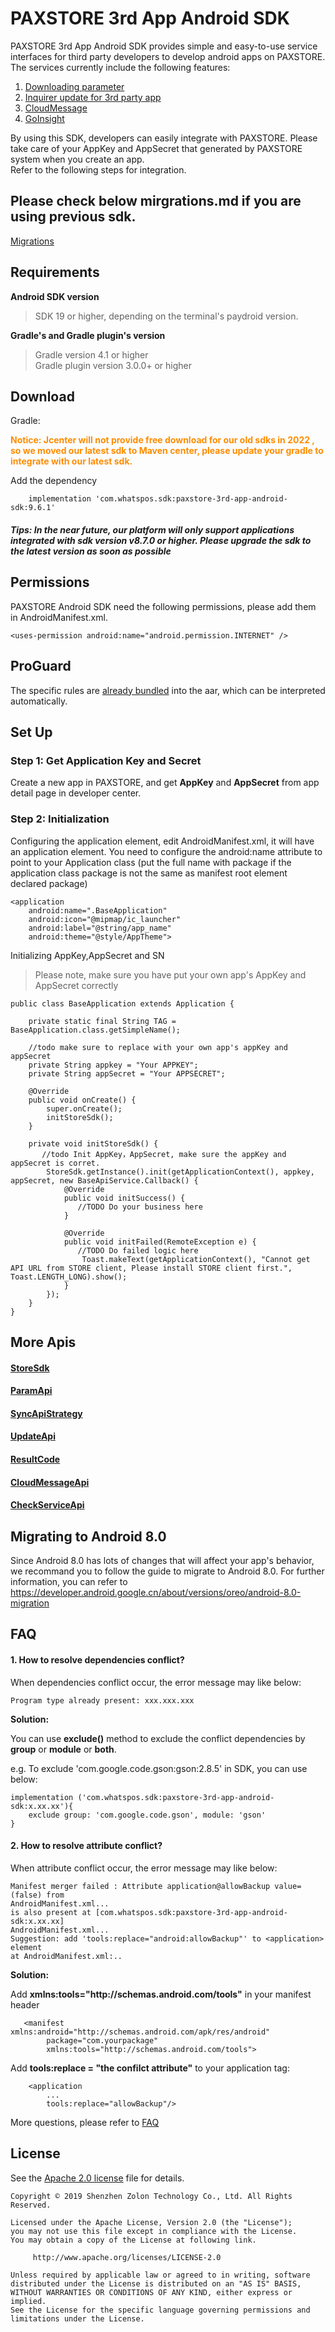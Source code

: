 
# PAXSTORE 3rd App Android SDK

PAXSTORE 3rd App Android SDK provides simple and easy-to-use service interfaces for third party developers to develop android apps on PAXSTORE. The services currently include the following features:

1. [Downloading parameter](docs/DownloadIntegration.md)
2. [Inquirer update for 3rd party app](docs/InstallInquirerIntegration.md)
3. [CloudMessage](docs/CloudMsgIntegration.md)
4. [GoInsight](docs/GoInsightIntegration.md)

By using this SDK, developers can easily integrate with PAXSTORE. Please take care of your AppKey and AppSecret that generated by PAXSTORE system when you create an app.
<br>Refer to the following steps for integration.


## Please check below mirgrations.md if you are using previous sdk.
[Migrations](docs/Migrations.md)


## Requirements
**Android SDK version**
>SDK 19 or higher, depending on the terminal's paydroid version.

**Gradle's and Gradle plugin's version**
>Gradle version 4.1 or higher  
>Gradle plugin version 3.0.0+ or higher

## Download
Gradle:

<font color=#ff8c00>**Notice: Jcenter will not provide free download for our old sdks in 2022 , so we moved our latest sdk to Maven center, please update your gradle to integrate with our latest sdk.**
</font>

 Add the dependency

```
    implementation 'com.whatspos.sdk:paxstore-3rd-app-android-sdk:9.6.1'
```

##### Tips: In the near future, our platform will only support applications integrated with sdk version v8.7.0 or higher. Please upgrade the sdk to the latest version as soon as possible


## Permissions
PAXSTORE Android SDK need the following permissions, please add them in AndroidManifest.xml.

`<uses-permission android:name="android.permission.INTERNET" />`<br>


## ProGuard
The specific rules are [already bundled](https://github.com/PAXSTORE/paxstore-3rd-app-android-sdk/blob/master/sdk/proguard-rules.pro) into the aar, which can be interpreted automatically.

## Set Up

### Step 1: Get Application Key and Secret
Create a new app in PAXSTORE, and get **AppKey** and **AppSecret** from app detail page in developer center.

### Step 2: Initialization
Configuring the application element, edit AndroidManifest.xml, it will have an application element. You need to configure the android:name attribute to point to your Application class (put the full name with package if the application class package is not the same as manifest root element declared package)

    <application
        android:name=".BaseApplication"
        android:icon="@mipmap/ic_launcher"
        android:label="@string/app_name"
        android:theme="@style/AppTheme">

Initializing AppKey,AppSecret and SN
>Please note, make sure you have put your own app's AppKey and AppSecret correctly

    public class BaseApplication extends Application {
    
        private static final String TAG = BaseApplication.class.getSimpleName();
        
        //todo make sure to replace with your own app's appKey and appSecret
        private String appkey = "Your APPKEY";
        private String appSecret = "Your APPSECRET";
        
        @Override
        public void onCreate() {
            super.onCreate();
            initStoreSdk();
        }
        
        private void initStoreSdk() {
           //todo Init AppKey，AppSecret, make sure the appKey and appSecret is corret.
            StoreSdk.getInstance().init(getApplicationContext(), appkey, appSecret, new BaseApiService.Callback() {
                @Override
                public void initSuccess() {
                   //TODO Do your business here
                }
    
                @Override
                public void initFailed(RemoteException e) {
                   //TODO Do failed logic here
                    Toast.makeText(getApplicationContext(), "Cannot get API URL from STORE client, Please install STORE client first.", Toast.LENGTH_LONG).show();
                }
            });
        }
    }

## More Apis

#### [StoreSdk](docs/StoreSdk.md)

#### [ParamApi](docs/ParamApiStrategy.md)

#### [SyncApiStrategy](docs/SyncApiStrategy.md)

#### [UpdateApi](docs/UpdateApi.md)

#### [ResultCode](docs/ResultCode.md)

#### [CloudMessageApi](docs/CloudMessageApi.md)

#### [CheckServiceApi](docs/CheckServiceApi.md)

## Migrating to Android 8.0
Since Android 8.0 has lots of changes that will affect your app's behavior, we recommand you to follow the guide to migrate
to Android 8.0. For further information, you can refer to https://developer.android.google.cn/about/versions/oreo/android-8.0-migration


## FAQ

#### 1. How to resolve dependencies conflict?

When dependencies conflict occur, the error message may like below:

    Program type already present: xxx.xxx.xxx

**Solution:**

You can use **exclude()** method to exclude the conflict dependencies by **group** or **module** or **both**.

e.g. To exclude 'com.google.code.gson:gson:2.8.5' in SDK, you can use below:

    implementation ('com.whatspos.sdk:paxstore-3rd-app-android-sdk:x.xx.xx'){
        exclude group: 'com.google.code.gson', module: 'gson'
    }

#### 2. How to resolve attribute conflict?

When attribute conflict occur, the error message may like below:

    Manifest merger failed : Attribute application@allowBackup value=(false) from 
    AndroidManifest.xml...
    is also present at [com.whatspos.sdk:paxstore-3rd-app-android-sdk:x.xx.xx] 
    AndroidManifest.xml...
    Suggestion: add 'tools:replace="android:allowBackup"' to <application> element
    at AndroidManifest.xml:..

**Solution:**

Add **xmlns:tools="http\://<span></span>schemas.android.com/tools"** in your manifest header

       <manifest xmlns:android="http://schemas.android.com/apk/res/android"
            package="com.yourpackage"
            xmlns:tools="http://schemas.android.com/tools">

Add **tools:replace = "the confilct attribute"** to your application tag:

        <application
            ...
            tools:replace="allowBackup"/>


More questions, please refer to [FAQ](https://github.com/PAXSTORE/paxstore-3rd-app-android-sdk/wiki/FAQ)

## License

See the [Apache 2.0 license](https://github.com/PAXSTORE/paxstore-3rd-app-android-sdk/blob/master/LICENSE) file for details.

    Copyright © 2019 Shenzhen Zolon Technology Co., Ltd. All Rights Reserved.
    
    Licensed under the Apache License, Version 2.0 (the "License");
    you may not use this file except in compliance with the License.
    You may obtain a copy of the License at following link.
    
         http://www.apache.org/licenses/LICENSE-2.0
    
    Unless required by applicable law or agreed to in writing, software
    distributed under the License is distributed on an "AS IS" BASIS,
    WITHOUT WARRANTIES OR CONDITIONS OF ANY KIND, either express or implied.
    See the License for the specific language governing permissions and
    limitations under the License.
